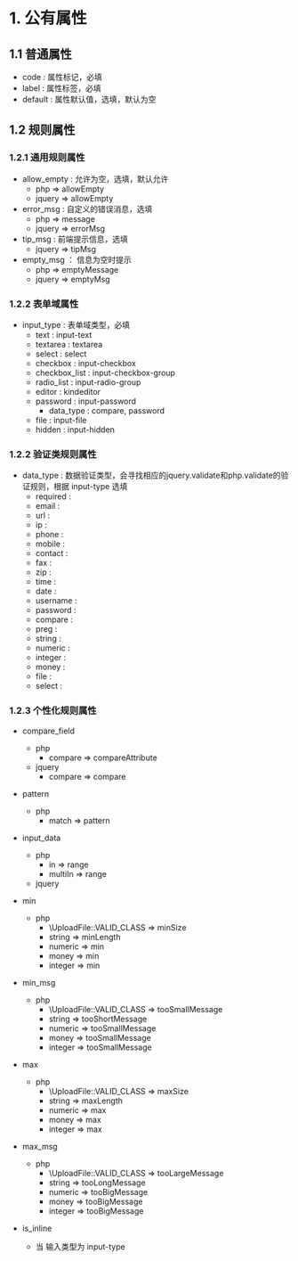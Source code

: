 # 1. 公有属性
## 1.1 普通属性
- code : 属性标记，必填
- label : 属性标签，必填
- default : 属性默认值，选填，默认为空

## 1.2 规则属性
### 1.2.1 通用规则属性
- allow_empty : 允许为空，选填，默认允许
    - php => allowEmpty
    - jquery => allowEmpty
- error_msg : 自定义的错误消息，选填
    - php => message
    - jquery => errorMsg
- tip_msg : 前端提示信息，选填
    - jquery => tipMsg
- empty_msg ： 信息为空时提示
    - php => emptyMessage
    - jquery => emptyMsg

### 1.2.2 表单域属性
- input_type : 表单域类型，必填
    - text : input-text
    - textarea : textarea
    - select : select
    - checkbox : input-checkbox
    - checkbox_list : input-checkbox-group
    - radio_list : input-radio-group
    - editor : kindeditor
    - password : input-password
        - data_type : compare, password
    - file : input-file
    - hidden : input-hidden

### 1.2.2 验证类规则属性
- data_type : 数据验证类型，会寻找相应的jquery.validate和php.validate的验证规则，根据 input-type 选填
    - required :
    - email :
    - url :
    - ip :
    - phone :
    - mobile :
    - contact :
    - fax :
    - zip :
    - time :
    - date :
    - username :
    - password :
    - compare :
    - preg :
    - string :
    - numeric :
    - integer :
    - money :
    - file :
    - select :

### 1.2.3 个性化规则属性
- compare_field
    - php
        - compare => compareAttribute
    - jquery
        - compare => compare
- pattern
    - php
        - match => pattern

- input_data
    - php
        - in => range
        - multiIn => range
    - jquery

- min
    - php
        - \UploadFile::VALID_CLASS => minSize
        - string => minLength
        - numeric => min
        - money => min
        - integer => min

- min_msg
    - php
        - \UploadFile::VALID_CLASS => tooSmallMessage
        - string => tooShortMessage
        - numeric => tooSmallMessage
        - money => tooSmallMessage
        - integer => tooSmallMessage

- max
    - php
        - \UploadFile::VALID_CLASS => maxSize
        - string => maxLength
        - numeric => max
        - money => max
        - integer => max

- max_msg
    - php
        - \UploadFile::VALID_CLASS => tooLargeMessage
        - string => tooLongMessage
        - numeric => tooBigMessage
        - money => tooBigMessage
        - integer => tooBigMessage
- is_inline
    - 当 输入类型为 input-type